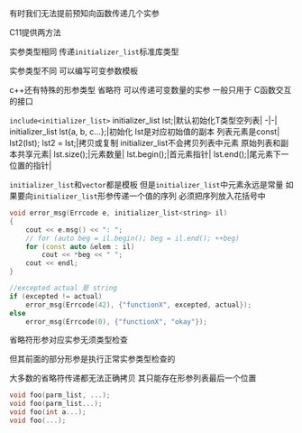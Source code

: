 有时我们无法提前预知向函数传递几个实参

C11提供两方法

实参类型相同 传递`initializer_list`标准库类型

实参类型不同 可以编写可变参数模板

c++还有特殊的形参类型 省略符 可以传递可变数量的实参 一般只用于 C函数交互的接口


`include<initializer_list>`
initializer_list<T> lst;|默认初始化T类型空列表|
-|-|
initializer_list<T> lst{a, b, c...};|初始化 lst是对应初始值的副本 列表元素是const|
lst2(lst);
lst2 = lst;|拷贝或复制 initializer_list不会拷贝列表中元素 原始列表和副本共享元素|
lst.size();|元素数量|
lst.begin();|首元素指针|
lst.end();|尾元素下一位置的指针|

`initializer_list`和`vector`都是模板 但是`initializer_list`中元素永远是常量
如果要向`initializer_list`形参传递一个值的序列 必须把序列放入花括号中
```cpp
void error_msg(Errcode e, initializer_list<string> il)
{
    cout << e.msg() << ": ";
    // for (auto beg = il.begin(); beg = il.end(); ++beg)
    for (const auto &elem : il)
        cout << *beg << " ";
    cout << endl;
}

//excepted actual 是 string 
if (excepted != actual)
    error_msg(Errcode(42), {"functionX", excepted, actual});
else 
    error_msg(Errcode(0), {"functionX", "okay"});

```

省略符形参对应实参无须类型检查

但其前面的部分形参是执行正常实参类型检查的

大多数的省略符传递都无法正确拷贝 其只能存在形参列表最后一个位置

```cpp
void foo(parm_list, ...);
void foo(parm_list...);
void foo(int a...);
void foo(...);
```